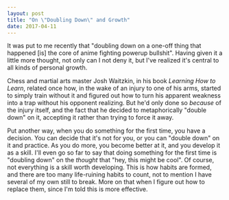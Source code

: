```yaml
---
layout: post
title: "On \"Doubling Down\" and Growth"
date: 2017-04-11
---
```


It was put to me recently that "doubling down on a one-off thing that happened [is] the core of anime fighting powerup bullshit". Having given it a little more thought, not only can I not deny it, but I've realized it's central to all kinds of personal growth.

Chess and martial arts master Josh Waitzkin, in his book _Learning How to Learn_, related once how, in the wake of an injury to one of his arms, started to simply train without it and figured out how to turn his apparent weakness into a trap without his opponent realizing. But he'd only done so _because_ of the injury itself, and the fact that he decided to metaphorically "double down" on it, accepting it rather than trying to force it away.

Put another way, when you do something for the first time, you have a decision. You can decide that it's not for you, or you can "double down" on it and practice. As you do more, you become better at it, and you develop it as a skill. I'll even go so far to say that doing something for the first time is "doubling down" on the _thought_ that "hey, this might be cool". Of course, not everything is a skill worth developing. This is how habits are formed, and there are too many life-ruining habits to count, not to mention I have several of my own still to break. More on that when I figure out how to replace them, since I'm told this is more effective.
